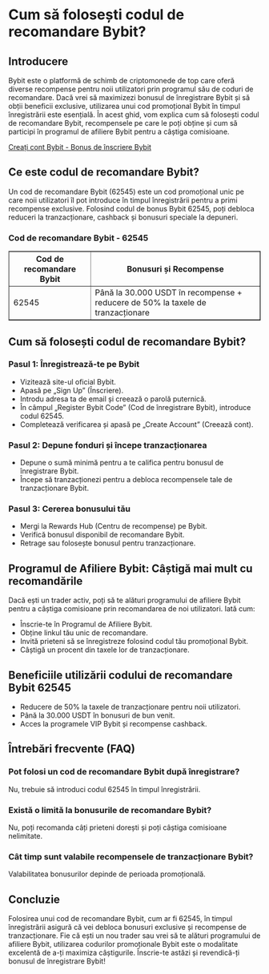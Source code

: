 <h1>Cum să folosești codul de recomandare Bybit?</h1>

<h2>Introducere</h2>
<p>Bybit este o platformă de schimb de criptomonede de top care oferă diverse recompense pentru noii utilizatori prin programul său de coduri de recomandare. Dacă vrei să maximizezi bonusul de înregistrare Bybit și să obții beneficii exclusive, utilizarea unui cod promoțional Bybit în timpul înregistrării este esențială. În acest ghid, vom explica cum să folosești codul de recomandare Bybit, recompensele pe care le poți obține și cum să participi în programul de afiliere Bybit pentru a câștiga comisioane.</p>
<a href="https://partner.bybit.com/b/62545" target="_blank">Creați cont Bybit - Bonus de înscriere Bybit</a>

<h2>Ce este codul de recomandare Bybit?</h2>
<p>Un cod de recomandare Bybit (62545) este un cod promoțional unic pe care noii utilizatori îl pot introduce în timpul înregistrării pentru a primi recompense exclusive. Folosind codul de bonus Bybit 62545, poți debloca reduceri la tranzacționare, cashback și bonusuri speciale la depuneri.</p>

<h3>Cod de recomandare Bybit - 62545</h3>
<table border="1">
        <tr>
            <th>Cod de recomandare Bybit</th>
            <th>Bonusuri și Recompense</th>
        </tr>
        <tr>
            <td>62545</td>
            <td>Până la 30.000 USDT în recompense + reducere de 50% la taxele de tranzacționare</td>
        </tr>
</table>

<h2>Cum să folosești codul de recomandare Bybit?</h2>
<h3>Pasul 1: Înregistrează-te pe Bybit</h3>
    <ul>
        <li>Vizitează site-ul oficial Bybit.</li>
        <li>Apasă pe „Sign Up” (Înscriere).</li>
        <li>Introdu adresa ta de email și creează o parolă puternică.</li>
        <li>În câmpul „Register Bybit Code” (Cod de înregistrare Bybit), introduce codul 62545.</li>
        <li>Completează verificarea și apasă pe „Create Account” (Creează cont).</li>
    </ul>

<h3>Pasul 2: Depune fonduri și începe tranzacționarea</h3>
<ul>
        <li>Depune o sumă minimă pentru a te califica pentru bonusul de înregistrare Bybit.</li>
        <li>Începe să tranzacționezi pentru a debloca recompensele tale de tranzacționare Bybit.</li>
</ul>

<h3>Pasul 3: Cererea bonusului tău</h3>
<ul>
        <li>Mergi la Rewards Hub (Centru de recompense) pe Bybit.</li>
        <li>Verifică bonusul disponibil de recomandare Bybit.</li>
        <li>Retrage sau folosește bonusul pentru tranzacționare.</li>
</ul>

<h2>Programul de Afiliere Bybit: Câștigă mai mult cu recomandările</h2>
<p>Dacă ești un trader activ, poți să te alături programului de afiliere Bybit pentru a câștiga comisioane prin recomandarea de noi utilizatori. Iată cum:</p>
<ul>
        <li>Înscrie-te în Programul de Afiliere Bybit.</li>
        <li>Obține linkul tău unic de recomandare.</li>
        <li>Invită prieteni să se înregistreze folosind codul tău promoțional Bybit.</li>
        <li>Câștigă un procent din taxele lor de tranzacționare.</li>
</ul>

<h2>Beneficiile utilizării codului de recomandare Bybit 62545</h2>
<ul>
        <li>Reducere de 50% la taxele de tranzacționare pentru noii utilizatori.</li>
        <li>Până la 30.000 USDT în bonusuri de bun venit.</li>
        <li>Acces la programele VIP Bybit și recompense cashback.</li>
</ul>

<h2>Întrebări frecvente (FAQ)</h2>
<h3>Pot folosi un cod de recomandare Bybit după înregistrare?</h3>
<p>Nu, trebuie să introduci codul 62545 în timpul înregistrării.</p>

<h3>Există o limită la bonusurile de recomandare Bybit?</h3>
<p>Nu, poți recomanda câți prieteni dorești și poți câștiga comisioane nelimitate.</p>

<h3>Cât timp sunt valabile recompensele de tranzacționare Bybit?</h3>
<p>Valabilitatea bonusurilor depinde de perioada promoțională.</p>

<h2>Concluzie</h2>
<p>Folosirea unui cod de recomandare Bybit, cum ar fi 62545, în timpul înregistrării asigură că vei debloca bonusuri exclusive și recompense de tranzacționare. Fie că ești un nou trader sau vrei să te alături programului de afiliere Bybit, utilizarea codurilor promoționale Bybit este o modalitate excelentă de a-ți maximiza câștigurile. Înscrie-te astăzi și revendică-ți bonusul de înregistrare Bybit!</p>
</body>
</html>
